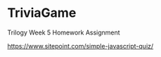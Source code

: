 # TriviaGame
Trilogy Week 5 Homework Assignment

https://www.sitepoint.com/simple-javascript-quiz/

